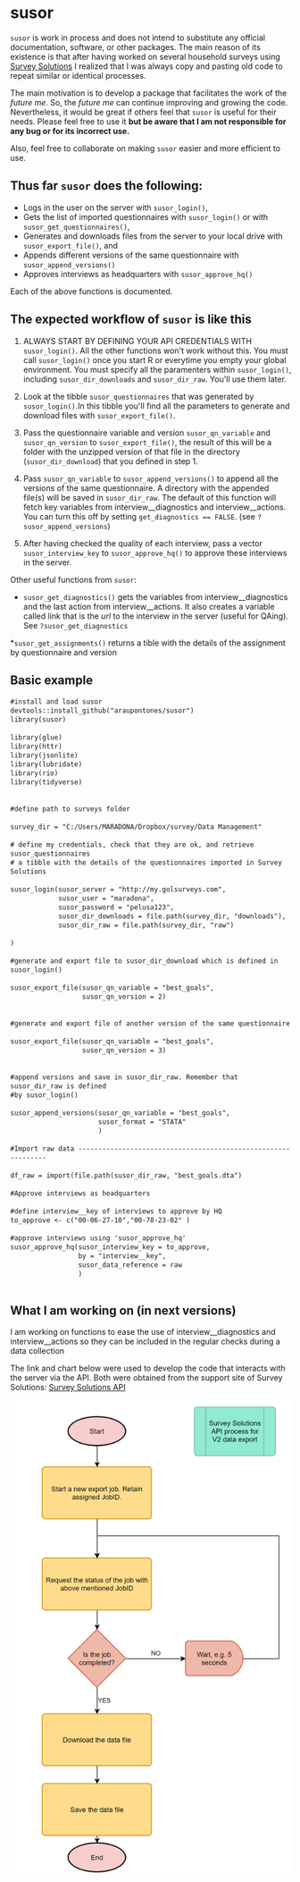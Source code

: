 # susor
`susor` is work in process and does not intend to substitute any official documentation, software, or other packages.
The main reason of its existence is that after having worked on several household surveys using
[Survey Solutions](https://mysurvey.solutions/en//api/survey-solutions-api/) I realized that I was always copy and pasting old code to repeat similar or identical processes. 

The main motivation is to develop a package that facilitates the work of the *future me*. So, the *future me* can continue improving and growing the code. Nevertheless, it would be great if others feel that `susor` is useful for their needs. Please feel free to use it **but be aware that I am not responsible for any bug or for its incorrect use.** 

Also, feel free to collaborate on making `susor` easier and more efficient to use.

## Thus far `susor` does the following:

* Logs in the user on the server with `susor_login()`,
* Gets the list of imported questionnaires with `susor_login()` or with `susor_get_questionnaires()`,
* Generates and downloads files from the server to your local drive with `susor_export_file()`, and
* Appends different versions of the same questionnaire with `susor_append_versions()`
* Approves interviews as headquarters with `susor_approve_hq()`


Each of the above functions is documented. 


## The expected workflow of `susor` is like this

1. ALWAYS START BY DEFINING YOUR API CREDENTIALS WITH `susor_login()`. All the other functions won't work without this. You must call `susor_login()` once you start R or everytime you empty your global environment. You must specify all the paramenters within `susor_login()`, including `susor_dir_downloads` and `susor_dir_raw`. You'll use them later. 

2. Look at the tibble `susor_questionnaires` that was generated by `susor_login()`.In this tibble you'll find all the parameters to generate and download files with `susor_export_file()`.

3. Pass the questionnaire variable and version `susor_qn_variable` and `susor_qn_version` to `susor_export_file()`, the result of this will be a folder with the unzipped version of that file in the directory (`susor_dir_download`) that you defined in step 1.

4. Pass `susor_qn_variable` to `susor_append_versions()` to append all the versions of the same questionnaire.
A directory with the appended file(s) will be saved in `susor_dir_raw`. The default of this function will fetch key variables from interview__diagnostics and interview__actions. You can turn this off by setting `get_diagnostics == FALSE`. (see `?susor_append_versions`)

5. After having checked the quality of each interview, pass a vector `susor_interview_key` to `susor_approve_hq()` to approve these interviews in the server.

Other useful functions from `susor`:

* `susor_get_diagnostics()` gets the variables from interview__diagnostics and the last action from interview__actions. It also creates a variable called link that is the _url_ to the interview in the server (useful for QAing). See `?susor_get_diagnostics`

*`susor_get_assignments()` returns a tible with the details of the assignment by questionnaire and version

## Basic example


```{r eval=FALSE}
#install and load susor
devtools::install_github("araupontones/susor")
library(susor)

library(glue)
library(httr)
library(jsonlite)
library(lubridate) 
library(rio) 
library(tidyverse)


#define path to surveys folder

survey_dir = "C:/Users/MARADONA/Dropbox/survey/Data Management"

# define my credentials, check that they are ok, and retrieve susor_questionnaires 
# a tibble with the details of the questionnaires imported in Survey Solutions

susor_login(susor_server = "http://my.golsurveys.com",
            susor_user = "maradona",
            susor_password = "pelusa123",
            susor_dir_downloads = file.path(survey_dir, "downloads"),
            susor_dir_raw = file.path(survey_dir, "raw")
                  
)

#generate and export file to susor_dir_download which is defined in susor_login()

susor_export_file(susor_qn_variable = "best_goals",
                  susor_qn_version = 2)


#generate and export file of another version of the same questionnaire

susor_export_file(susor_qn_variable = "best_goals",
                  susor_qn_version = 3)
                  

#append versions and save in susor_dir_raw. Remember that susor_dir_raw is defined
#by susor_login()

susor_append_versions(susor_qn_variable = "best_goals",
                      susor_format = "STATA"
                      )

#Import raw data --------------------------------------------------------------

df_raw = import(file.path(susor_dir_raw, "best_goals.dta")

#Approve interviews as headquarters

#define interview__key of interviews to approve by HQ
to_approve <- c("00-06-27-10","00-78-23-02" )

#approve interviews using 'susor_approve_hq'
susor_approve_hq(susor_interview_key = to_approve,
                 by = "interview__key",
                 susor_data_reference = raw
                 )


```


## What I am working on (in next versions)

I am working on functions to ease the use of interview__diagnostics and interview__actions so they can be included in the regular checks during a data collection

The link and chart below were used to develop the code that interacts with the server via the API. Both were obtained from the support site of Survey Solutions:
<a href="https://demo.mysurvey.solutions/apidocs/index.html">Survey Solutions API</a>

![](https://raw.githubusercontent.com/araupontones/Survey_Solutions_download/main/API_flow.png)


